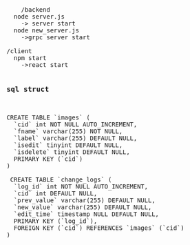 <pre>
    /backend 
  node server.js
    -> server start
  node new_server.js
    ->grpc server start
    
/client
  npm start
    ->react start

<h3>sql struct</h3>
    
CREATE TABLE `images` (
  `cid` int NOT NULL AUTO_INCREMENT,
  `fname` varchar(255) NOT NULL,
  `label` varchar(255) DEFAULT NULL,
  `isedit` tinyint DEFAULT NULL,
  `isdelete` tinyint DEFAULT NULL,
  PRIMARY KEY (`cid`)
) 

 CREATE TABLE `change_logs` (
  `log_id` int NOT NULL AUTO_INCREMENT,
  `cid` int DEFAULT NULL,
  `prev_value` varchar(255) DEFAULT NULL,
  `new_value` varchar(255) DEFAULT NULL,
  `edit_time` timestamp NULL DEFAULT NULL,
  PRIMARY KEY (`log_id`),
  FOREIGN KEY (`cid`) REFERENCES `images` (`cid`)
) 

    
</pre>
